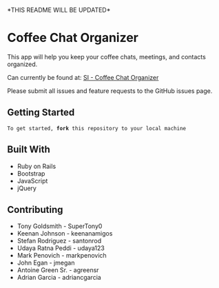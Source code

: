 <p>*THIS README WILL BE UPDATED*</p>
<h1>Coffee Chat Organizer</h1>
<p>This app will help you keep your coffee chats, meetings, and contacts organized.</p>
<p>Can currently be found at: <a href="http://sicoffeechat.herokuapp.com">SI - Coffee Chat Organizer</a></p>
<p>Please submit all issues and feature requests to the GitHub issues page.</p>

<h2>Getting Started</h2>
<code>To get started, <b>fork</b> this repository to your local machine</code>

<h2>Built With</h2>
<ul>
	<li>Ruby on Rails</li>
	<li>Bootstrap</li>
	<li>JavaScript</li>
	<li>jQuery</li>
</ul>


<h2>Contributing</h2>
<ul>
	<li>Tony Goldsmith - SuperTony0</li>
	<li>Keenan Johnson - keenanamigos</li>
	<li>Stefan Rodriguez - santonrod</li>
	<li>Udaya Ratna Peddi - udaya123</li>
	<li>Mark Penovich - markpenovich</li>
	<li>John Egan - jmegan</li>
	<li>Antoine Green Sr. - agreensr</li>
	<li>Adrian Garcia - adriancgarcia</li>
</ul>